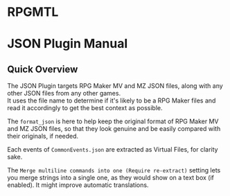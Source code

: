 # RPGMTL  
  
# JSON Plugin Manual  
  
## Quick Overview  
  
The JSON Plugin targets RPG Maker MV and MZ JSON files, along with any other JSON files from any other games.  
It uses the file name to determine if it's likely to be a RPG Maker files and read it accordingly to get the best context as possible.  
  
The `format_json` is here to help keep the original format of RPG Maker MV and MZ JSON files, so that they look genuine and be easily compared with their originals, if needed.  
  
Each events of `CommonEvents.json` are extracted as Virtual Files, for clarity sake.  
  
The `Merge multiline commands into one (Require re-extract)` setting lets you merge strings into a single one, as they would show on a text box (if enabled). It might improve automatic translations.